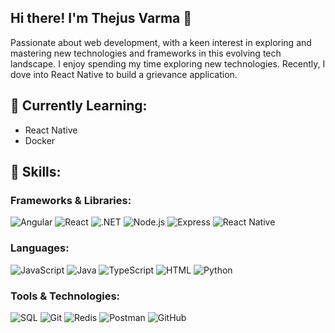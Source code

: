 ## Hi there! I'm Thejus Varma 👋
Passionate about web development, with a keen interest in exploring and mastering new technologies and frameworks in this evolving tech landscape. 
I enjoy spending my time exploring new technologies. Recently, I dove into React Native to build a grievance application.

## 🌱 Currently Learning:
- React Native
- Docker

## 💼 Skills:

### Frameworks & Libraries:
![Angular](https://img.shields.io/badge/-Angular-E23237?style=flat&logo=angular&logoColor=white)
![React](https://img.shields.io/badge/-React-61DAFB?style=flat&logo=react&logoColor=white)
![.NET](https://img.shields.io/badge/-NET-512BD4?style=flat&logo=.net&logoColor=white)
![Node.js](https://img.shields.io/badge/-Node.js-339933?style=flat&logo=node.js&logoColor=white)
![Express](https://img.shields.io/badge/-Express-000000?style=flat&logo=express&logoColor=white)
![React Native](https://img.shields.io/badge/-React%20Native-61DAFB?style=flat&logo=react&logoColor=white)

### Languages:
![JavaScript](https://img.shields.io/badge/-JavaScript-F7DF1E?style=flat&logo=javascript&logoColor=black)
![Java](https://img.shields.io/badge/-Java-007396?style=flat&logo=java&logoColor=white)
![TypeScript](https://img.shields.io/badge/-TypeScript-3178C6?style=flat&logo=typescript&logoColor=white)
![HTML](https://img.shields.io/badge/-HTML-E34F26?style=flat&logo=html5&logoColor=white)
![Python](https://img.shields.io/badge/-Python-3776AB?style=flat&logo=python&logoColor=white)

### Tools & Technologies:
![SQL](https://img.shields.io/badge/-SQL-4479A1?style=flat&logo=postgresql&logoColor=white)
![Git](https://img.shields.io/badge/-Git-F1502F?style=flat&logo=git&logoColor=white)
![Redis](https://img.shields.io/badge/-Redis-D82C30?style=flat&logo=redis&logoColor=white)
![Postman](https://img.shields.io/badge/-Postman-FF6C37?style=flat&logo=postman&logoColor=white)
![GitHub](https://img.shields.io/badge/-GitHub-181717?style=flat&logo=github&logoColor=white)
<!--
**thejusvarma/thejusvarma** is a ✨ _special_ ✨ repository because its `README.md` (this file) appears on your GitHub profile.

Here are some ideas to get you started:

- 🔭 I’m currently working on ...
- 🌱 I’m currently learning ...
- 👯 I’m looking to collaborate on ...
- 🤔 I’m looking for help with ...
- 💬 Ask me about ...
- 📫 How to reach me: ...
- 😄 Pronouns: ...
- ⚡ Fun fact: ...
-->
